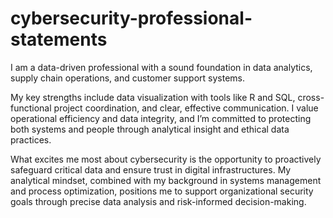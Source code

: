 # cybersecurity-professional-statements

I am a data-driven professional with a sound foundation in data analytics, supply chain operations, and customer support systems. 

My key strengths include data visualization with tools like R and SQL, cross-functional project coordination, and clear, effective communication. I value operational efficiency and data integrity, and I’m committed to protecting both systems and people through analytical insight and ethical data practices. 

What excites me most about cybersecurity is the opportunity to proactively safeguard critical data and ensure trust in digital infrastructures. 
My analytical mindset, combined with my background in systems management and process optimization, positions me to support organizational security goals through precise data analysis and risk-informed decision-making.

